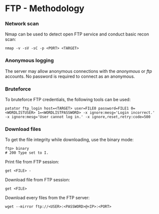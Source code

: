 # FTP - Methodology

### Network scan

Nmap can be used to detect open FTP service and conduct basic recon scan:  

```
nmap -v -sV -sC -p <PORT> <TARGET>
```

### Anonymous logging

The server may allow anonymous connections with the *anonymous* or *ftp*
accounts.
No password is required to connect as an anonymous.

### Bruteforce

To bruteforce FTP credentials, the following tools can be used:

```
patator ftp_login host=<TARGET> user=FILE0 password=FILE1 0=<WORDLISTUSER> 1=<WORDLISTPASSWORD> -x ignore:mesg='Login incorrect.' -x ignore:mesg='User cannot log in.' -x ignore,reset,retry:code=500
```

### Download files

To get the file integrity while downloading, use the binary mode:

```
ftp> binary
# 200 Type set to I.
```

Print file from FTP session:

```
get <FILE> -
```

Download file from FTP session:

```
get <FILE>
```

Download every files from the FTP server:

```
wget --mirror ftp://<USER>:<PASSWORD>@<IP>:<PORT>
```
